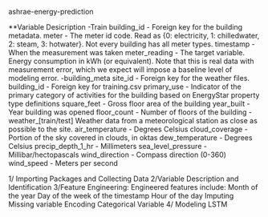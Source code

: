 ashrae-energy-prediction

**Variable Desicription
-Train
building_id - Foreign key for the building metadata.
meter - The meter id code. Read as {0: electricity, 1: chilledwater, 2: steam, 3: hotwater}. Not every building has all meter types.
timestamp - When the measurement was taken
meter_reading - The target variable. Energy consumption in kWh (or equivalent). Note that this is real data with measurement error, which we expect will impose a baseline level of modeling error.
-building_meta
site_id - Foreign key for the weather files.
building_id - Foreign key for training.csv
primary_use - Indicator of the primary category of activities for the building based on EnergyStar property type definitions
square_feet - Gross floor area of the building
year_built - Year building was opened
floor_count - Number of floors of the building
-weather_[train/test]
Weather data from a meteorological station as close as possible to the site.
air_temperature - Degrees Celsius
cloud_coverage - Portion of the sky covered in clouds, in oktas
dew_temperature - Degrees Celsius
precip_depth_1_hr - Millimeters
sea_level_pressure - Millibar/hectopascals
wind_direction - Compass direction (0-360)
wind_speed - Meters per second


1/ Importing Packages and Collecting Data
2/Variable Description and Identification
3/Feature Engineering:
       Engineered features include:
          Month of the year
          Day of the week of the timestamp
          Hour of the day
       Imputing Missing variable
       Encoding Categorical Variable
 4/ Modeling LSTM       
